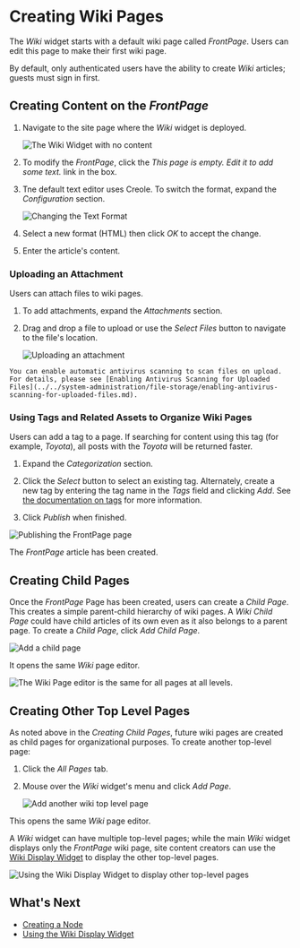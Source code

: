 # Creating Wiki Pages

The _Wiki_ widget starts with a default wiki page called _FrontPage_. Users can edit this page to make their first wiki page.

By default, only authenticated users have the ability to create _Wiki_ articles; guests must sign in first.

## Creating Content on the _FrontPage_

1. Navigate to the site page where the _Wiki_ widget is deployed.

    ![The Wiki Widget with no content](./creating-wiki-pages/images/01.png)

1. To modify the _FrontPage_, click the _This page is empty. Edit it to add some text._ link in the box.
1. Tne default text editor uses Creole. To switch the format, expand the _Configuration_ section.

    ![Changing the Text Format](./creating-wiki-pages/images/02.png)

1. Select a new format (HTML) then click _OK_ to accept the change.
1. Enter the article's content.

### Uploading an Attachment

Users can attach files to wiki pages.

1. To add attachments, expand the _Attachments_ section.
1. Drag and drop a file to upload or use the _Select Files_ button to navigate to the file's location.

    ![Uploading an attachment](./creating-wiki-pages/images/03.png)

```{important}
You can enable automatic antivirus scanning to scan files on upload. For details, please see [Enabling Antivirus Scanning for Uploaded Files](../../system-administration/file-storage/enabling-antivirus-scanning-for-uploaded-files.md).
```

### Using Tags and Related Assets to Organize Wiki Pages

Users can add a tag to a page. If searching for content using this tag (for example, _Toyota_), all posts with the _Toyota_ will be returned faster.

1. Expand the _Categorization_ section.
1. Click the _Select_ button to select an existing tag. Alternately, create a new tag by entering the tag name in the _Tags_ field and clicking _Add_. See [the documentation on tags](https://help.liferay.com/hc/articles/360028820472-Tagging-Content) for more information.

1. Click _Publish_ when finished.

![Publishing the FrontPage page](./creating-wiki-pages/images/05.png)

The _FrontPage_ article has been created.

## Creating Child Pages

Once the _FrontPage_ Page has been created, users can create a _Child Page_. This creates a simple parent-child hierarchy of wiki pages. A _Wiki Child Page_ could have child articles of its own even as it also belongs to a parent page. To create a _Child Page_, click _Add Child Page_.

![Add a child page](./creating-wiki-pages/images/06.png)

It opens the same _Wiki_ page editor.

![The Wiki Page editor is the same for all pages at all levels.](./creating-wiki-pages/images/07.png)

## Creating Other Top Level Pages

As noted above in the _Creating Child Pages_, future wiki pages are created as child pages for organizational purposes. To create another top-level page:

1. Click the _All Pages_ tab.
1. Mouse over the _Wiki_ widget's menu and click _Add Page_.

   ![Add another wiki top level page](./creating-wiki-pages/images/04.png)

This opens the same _Wiki_ page editor.

A _Wiki_ widget can have multiple top-level pages; while the main _Wiki_ widget displays only the _FrontPage_ wiki page, site content creators can use the [Wiki Display Widget](./using-the-wiki-display-widget.md) to display the other top-level pages.

![Using the Wiki Display Widget to display other top-level pages](./creating-wiki-pages/images/08.png)

## What's Next

* [Creating a Node](./creating-a-node.md)
* [Using the Wiki Display Widget](./using-the-wiki-display-widget.md)
